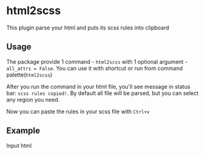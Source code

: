 # html2scss

This plugin parse your html and puts its scss rules into clipboard

## Usage

The package provide 1 command - `html2scss` with 1 optional argument - `all_attrs = False`. You can use it with shortcut or run from command palette(`html2scss`)

After you run the command in your html file, you'll see message in status bar: `scss rules copied!`. By default all file will be parsed, but you can select any region you need.

Now you can paste the rules in your scss file with `Ctrl+v`

## Example

Input html
